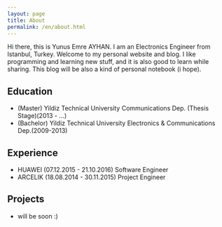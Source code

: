 ```yaml
---
layout: page
title: About
permalink: /en/about.html
---
```

Hi there, this is Yunus Emre AYHAN. I am an Electronics Engineer from Istanbul, Turkey. Welcome to my personal website and blog. I like programming and learning new stuff, and it is also good to learn while sharing. This blog will be also a kind of personal notebook (i hope).

## Education
* (Master) Yildiz Technical University Communications Dep. (Thesis Stage)(2013 - ...)
* (Bachelor) Yildiz Technical University Electronics & Communications Dep.(2009-2013)

## Experience
* HUAWEI (07.12.2015 - 21.10.2016) Software Engineer
* ARCELIK (18.08.2014 - 30.11.2015) Project Engineer

## Projects
* will be soon :)
